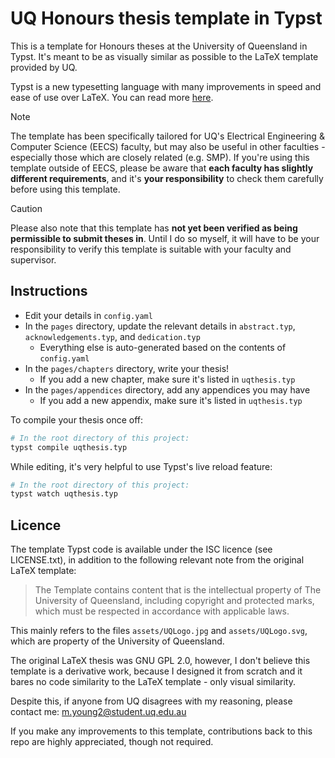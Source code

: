 # UQ Honours thesis template in Typst
This is a template for Honours theses at the University of Queensland in Typst. It's meant to be as visually
similar as possible to the LaTeX template provided by UQ.

Typst is a new typesetting language with many improvements in speed and ease of use over LaTeX. You can read
more [here](https://typst.app/).

> [!NOTE]
> The template has been specifically tailored for UQ's Electrical Engineering & Computer Science
> (EECS) faculty, but may also be useful in other faculties - especially those which are closely related (e.g.
> SMP). If you're using this template outside of EECS, please be aware that **each faculty has slightly different
> requirements**, and it's **your responsibility** to check them carefully before using this template.

> [!CAUTION]
> Please also note that this template has **not yet been verified as being permissible to submit
> theses in**. Until I do so myself, it will have to be your responsibility to verify this template is suitable
> with your faculty and supervisor.

## Instructions
- Edit your details in `config.yaml`
- In the `pages` directory, update the relevant details in `abstract.typ`, `acknowledgements.typ`, and
`dedication.typ`
    - Everything else is auto-generated based on the contents of `config.yaml`
- In the `pages/chapters` directory, write your thesis!
    - If you add a new chapter, make sure it's listed in `uqthesis.typ`
- In the `pages/appendices` directory, add any appendices you may have
    - If you add a new appendix, make sure it's listed in `uqthesis.typ`

To compile your thesis once off:

```bash
# In the root directory of this project:
typst compile uqthesis.typ
```

While editing, it's very helpful to use Typst's live reload feature:

```bash
# In the root directory of this project:
typst watch uqthesis.typ
```

## Licence
The template Typst code is available under the ISC licence (see LICENSE.txt), in addition to the following
relevant note from the original LaTeX template:

> The Template contains content that is the intellectual property of The University of Queensland, including
> copyright and protected marks, which must be respected in accordance with applicable laws.

This mainly refers to the files `assets/UQLogo.jpg` and `assets/UQLogo.svg`, which are property of the
University of Queensland.

The original LaTeX thesis was GNU GPL 2.0, however, I don't believe this template is a derivative work,
because I designed it from scratch and it bares no code similarity to the LaTeX template - only visual
similarity.

Despite this, if anyone from UQ disagrees with my reasoning, please contact me: <m.young2@student.uq.edu.au>

If you make any improvements to this template, contributions back to this repo are highly appreciated, though
not required.
